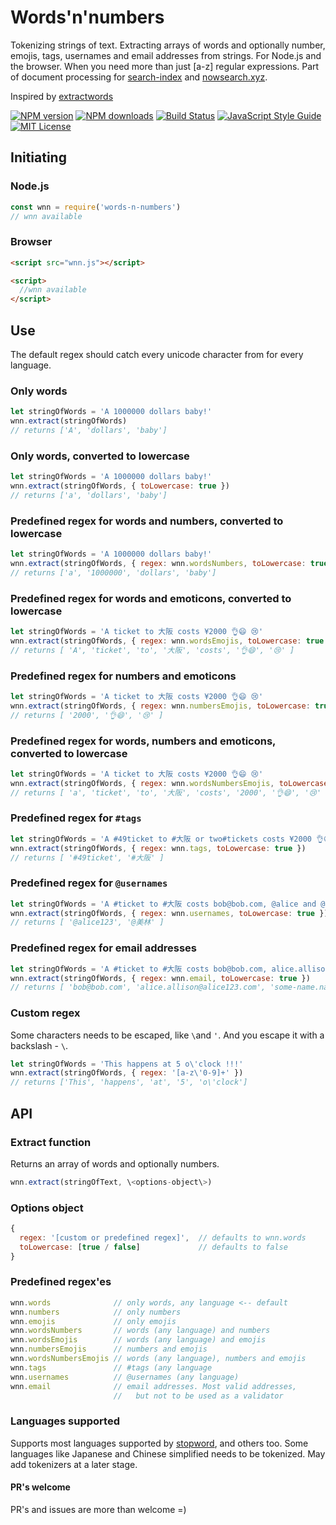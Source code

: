 # Words'n'numbers
Tokenizing strings of text. Extracting arrays of words and optionally number, emojis, tags, usernames and email addresses from strings. For Node.js and the browser. When you need more than just [a-z] regular expressions. Part of document processing for [search-index](https://github.com/fergiemcdowall/search-index) and [nowsearch.xyz](https://github.com/eklem/nowsearch.xyz).

Inspired by [extractwords](https://github.com/f-a-r-a-z/extractwords)

[![NPM version][npm-version-image]][npm-url]
[![NPM downloads][npm-downloads-image]][npm-url]
[![Build Status][build-image]][build-url]
[![JavaScript Style Guide][standardjs-image]][standardjs-url]
[![MIT License][license-image]][license-url]

## Initiating

### Node.js

```javascript
const wnn = require('words-n-numbers')
// wnn available
```

### Browser

```html
<script src="wnn.js"></script>

<script>
  //wnn available
</script>

```

## Use

The default regex should catch every unicode character from for every language. 

### Only words
```javaScript
let stringOfWords = 'A 1000000 dollars baby!'
wnn.extract(stringOfWords)
// returns ['A', 'dollars', 'baby']
```

### Only words, converted to lowercase
```javaScript
let stringOfWords = 'A 1000000 dollars baby!'
wnn.extract(stringOfWords, { toLowercase: true })
// returns ['a', 'dollars', 'baby']
```

### Predefined regex for words and numbers, converted to lowercase
```javaScript
let stringOfWords = 'A 1000000 dollars baby!'
wnn.extract(stringOfWords, { regex: wnn.wordsNumbers, toLowercase: true })
// returns ['a', '1000000', 'dollars', 'baby']
```

### Predefined regex for words and emoticons, converted to lowercase
```javaScript
let stringOfWords = 'A ticket to 大阪 costs ¥2000 👌😄 😢'
wnn.extract(stringOfWords, { regex: wnn.wordsEmojis, toLowercase: true })
// returns [ 'A', 'ticket', 'to', '大阪', 'costs', '👌😄', '😢' ]
```

### Predefined regex for numbers and emoticons
```javaScript
let stringOfWords = 'A ticket to 大阪 costs ¥2000 👌😄 😢'
wnn.extract(stringOfWords, { regex: wnn.numbersEmojis, toLowercase: true })
// returns [ '2000', '👌😄', '😢' ]
```

### Predefined regex for words, numbers and emoticons, converted to lowercase
```javaScript
let stringOfWords = 'A ticket to 大阪 costs ¥2000 👌😄 😢'
wnn.extract(stringOfWords, { regex: wnn.wordsNumbersEmojis, toLowercase: true })
// returns [ 'a', 'ticket', 'to', '大阪', 'costs', '2000', '👌😄', '😢' ]
```

### Predefined regex for `#tags`
```javaScript
let stringOfWords = 'A #49ticket to #大阪 or two#tickets costs ¥2000 👌😄😄 😢'
wnn.extract(stringOfWords, { regex: wnn.tags, toLowercase: true })
// returns [ '#49ticket', '#大阪' ]
```

### Predefined regex for `@usernames`
```javaScript
let stringOfWords = 'A #ticket to #大阪 costs bob@bob.com, @alice and @美林 ¥2000 👌😄😄 😢'
wnn.extract(stringOfWords, { regex: wnn.usernames, toLowercase: true })
// returns [ '@alice123', '@美林' ]
```

### Predefined regex for email addresses
```javaScript
let stringOfWords = 'A #ticket to #大阪 costs bob@bob.com, alice.allison@alice123.com, some-name.nameson.nameson@domain.org and @美林 ¥2000 👌😄😄 😢'
wnn.extract(stringOfWords, { regex: wnn.email, toLowercase: true })
// returns [ 'bob@bob.com', 'alice.allison@alice123.com', 'some-name.nameson.nameson@domain.org' ]
```

### Custom regex
Some characters needs to be escaped, like `\`and `'`. And you escape it with a backslash - `\`.
```javaScript
let stringOfWords = 'This happens at 5 o\'clock !!!'
wnn.extract(stringOfWords, { regex: '[a-z\'0-9]+' })
// returns ['This', 'happens', 'at', '5', 'o\'clock']
```

## API

### Extract function

Returns an array of words and optionally numbers.
```javascript
wnn.extract(stringOfText, \<options-object\>)
```

### Options object
```javascript
{
  regex: '[custom or predefined regex]',  // defaults to wnn.words
  toLowercase: [true / false]             // defaults to false
}
```

### Predefined regex'es
```javaScript
wnn.words              // only words, any language <-- default
wnn.numbers            // only numbers
wnn.emojis             // only emojis
wnn.wordsNumbers       // words (any language) and numbers
wnn.wordsEmojis        // words (any language) and emojis
wnn.numbersEmojis      // numbers and emojis
wnn.wordsNumbersEmojis // words (any language), numbers and emojis
wnn.tags               // #tags (any language
wnn.usernames          // @usernames (any language)
wnn.email              // email addresses. Most valid addresses,
                       //   but not to be used as a validator
```

### Languages supported
Supports most languages supported by [stopword](https://github.com/fergiemcdowall/stopword#language-code), and others too. Some languages like Japanese and Chinese simplified needs to be tokenized. May add tokenizers at a later stage.

#### PR's welcome
PR's and issues are more than welcome =)

[license-image]: http://img.shields.io/badge/license-MIT-blue.svg?style=flat
[license-url]: LICENSE
[npm-url]: https://npmjs.org/package/words-n-numbers
[npm-version-image]: http://img.shields.io/npm/v/words-n-numbers.svg?style=flat
[npm-downloads-image]: http://img.shields.io/npm/dm/words-n-numbers.svg?style=flat
[build-url]: https://github.com/eklem/words-n-numbers/actions/workflows/tests.yml
[build-image]: https://github.com/eklem/words-n-numbers/actions/workflows/tests.yml/badge.svg
[standardjs-url]: https://standardjs.com
[standardjs-image]: https://img.shields.io/badge/code_style-standard-brightgreen.svg?style=flat-square
